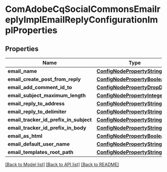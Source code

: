 # ComAdobeCqSocialCommonsEmailreplyImplEmailReplyConfigurationImplProperties

## Properties
Name | Type | Description | Notes
------------ | ------------- | ------------- | -------------
**email_name** | [**ConfigNodePropertyString**](ConfigNodePropertyString.md) |  | [optional] 
**email_create_post_from_reply** | [**ConfigNodePropertyBoolean**](ConfigNodePropertyBoolean.md) |  | [optional] 
**email_add_comment_id_to** | [**ConfigNodePropertyDropDown**](ConfigNodePropertyDropDown.md) |  | [optional] 
**email_subject_maximum_length** | [**ConfigNodePropertyInteger**](ConfigNodePropertyInteger.md) |  | [optional] 
**email_reply_to_address** | [**ConfigNodePropertyString**](ConfigNodePropertyString.md) |  | [optional] 
**email_reply_to_delimiter** | [**ConfigNodePropertyString**](ConfigNodePropertyString.md) |  | [optional] 
**email_tracker_id_prefix_in_subject** | [**ConfigNodePropertyString**](ConfigNodePropertyString.md) |  | [optional] 
**email_tracker_id_prefix_in_body** | [**ConfigNodePropertyString**](ConfigNodePropertyString.md) |  | [optional] 
**email_as_html** | [**ConfigNodePropertyBoolean**](ConfigNodePropertyBoolean.md) |  | [optional] 
**email_default_user_name** | [**ConfigNodePropertyString**](ConfigNodePropertyString.md) |  | [optional] 
**email_templates_root_path** | [**ConfigNodePropertyString**](ConfigNodePropertyString.md) |  | [optional] 

[[Back to Model list]](../README.md#documentation-for-models) [[Back to API list]](../README.md#documentation-for-api-endpoints) [[Back to README]](../README.md)


